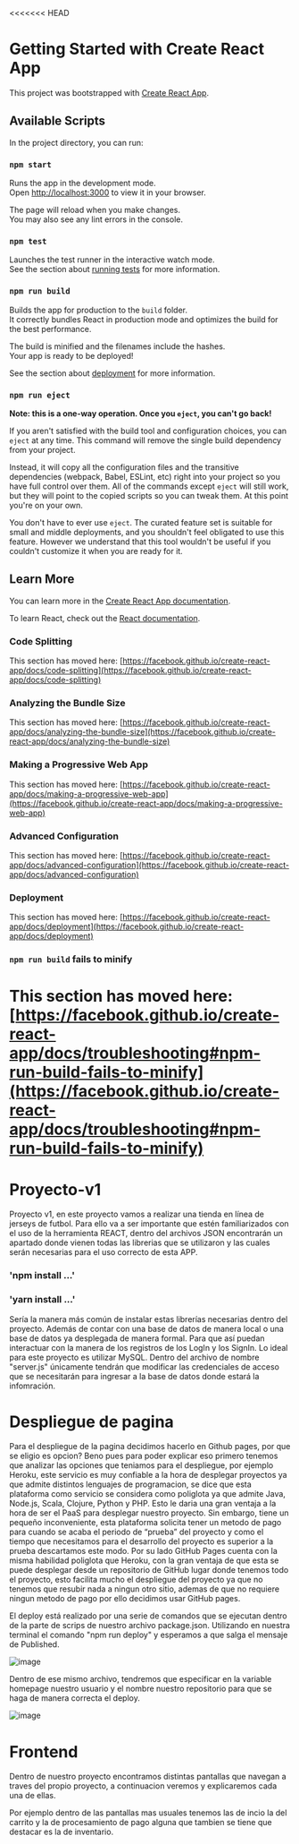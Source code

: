 <<<<<<< HEAD
# Getting Started with Create React App

This project was bootstrapped with [Create React App](https://github.com/facebook/create-react-app).

## Available Scripts

In the project directory, you can run:

### `npm start`

Runs the app in the development mode.\
Open [http://localhost:3000](http://localhost:3000) to view it in your browser.

The page will reload when you make changes.\
You may also see any lint errors in the console.

### `npm test`

Launches the test runner in the interactive watch mode.\
See the section about [running tests](https://facebook.github.io/create-react-app/docs/running-tests) for more information.

### `npm run build`

Builds the app for production to the `build` folder.\
It correctly bundles React in production mode and optimizes the build for the best performance.

The build is minified and the filenames include the hashes.\
Your app is ready to be deployed!

See the section about [deployment](https://facebook.github.io/create-react-app/docs/deployment) for more information.

### `npm run eject`

**Note: this is a one-way operation. Once you `eject`, you can't go back!**

If you aren't satisfied with the build tool and configuration choices, you can `eject` at any time. This command will remove the single build dependency from your project.

Instead, it will copy all the configuration files and the transitive dependencies (webpack, Babel, ESLint, etc) right into your project so you have full control over them. All of the commands except `eject` will still work, but they will point to the copied scripts so you can tweak them. At this point you're on your own.

You don't have to ever use `eject`. The curated feature set is suitable for small and middle deployments, and you shouldn't feel obligated to use this feature. However we understand that this tool wouldn't be useful if you couldn't customize it when you are ready for it.

## Learn More

You can learn more in the [Create React App documentation](https://facebook.github.io/create-react-app/docs/getting-started).

To learn React, check out the [React documentation](https://reactjs.org/).

### Code Splitting

This section has moved here: [https://facebook.github.io/create-react-app/docs/code-splitting](https://facebook.github.io/create-react-app/docs/code-splitting)

### Analyzing the Bundle Size

This section has moved here: [https://facebook.github.io/create-react-app/docs/analyzing-the-bundle-size](https://facebook.github.io/create-react-app/docs/analyzing-the-bundle-size)

### Making a Progressive Web App

This section has moved here: [https://facebook.github.io/create-react-app/docs/making-a-progressive-web-app](https://facebook.github.io/create-react-app/docs/making-a-progressive-web-app)

### Advanced Configuration

This section has moved here: [https://facebook.github.io/create-react-app/docs/advanced-configuration](https://facebook.github.io/create-react-app/docs/advanced-configuration)

### Deployment

This section has moved here: [https://facebook.github.io/create-react-app/docs/deployment](https://facebook.github.io/create-react-app/docs/deployment)

### `npm run build` fails to minify

This section has moved here: [https://facebook.github.io/create-react-app/docs/troubleshooting#npm-run-build-fails-to-minify](https://facebook.github.io/create-react-app/docs/troubleshooting#npm-run-build-fails-to-minify)
=======
# Proyecto-v1
Proyecto v1, en este proyecto vamos a realizar una tienda en línea de jerseys de futbol.
Para ello va a ser importante que estén familiarizados con el uso de la herramienta REACT, dentro del archivos JSON encontrarán un apartado donde vienen todas las librerias que se utilizaron y las cuales serán necesarias para el uso correcto de esta APP.
### 'npm install ...'
### 'yarn install ...'
Sería la manera más común de instalar estas librerías necesarias dentro del proyecto.
Además de contar con una base de datos de manera local o una base de datos ya desplegada de manera formal. Para que así puedan interactuar con la manera de los registros de los LogIn y los SignIn. Lo ideal para este proyecto es utilizar MySQL.
Dentro del archivo  de nombre "server.js" únicamente tendrán que modificar las credenciales de acceso que se necesitarán para ingresar a la base de datos donde estará la infomración.


# Despliegue de pagina 
Para el despliegue de la pagina decidimos hacerlo en Github pages, por que se eligio es opcion? Beno pues para poder explicar eso primero tenemos que analizar las opciones que teniamos para el despliegue, por ejemplo Heroku, este servicio es muy confiable a la hora de desplegar proyectos ya que admite distintos lenguajes de programacion, se dice que esta plataforma como servicio se considera como poliglota ya que admite Java, Node.js, Scala, Clojure, Python y PHP. Esto le daria una gran ventaja a la hora de ser el PaaS para desplegar nuestro proyecto. Sin embargo, tiene un pequeño inconveniente, esta plataforma solicita tener un metodo de pago para cuando se acaba el periodo de “prueba” del proyecto y como el tiempo que necesitamos para el desarrollo del proyecto es superior a la prueba descartamos este modo. Por su lado GitHub Pages cuenta con la misma habilidad poliglota que Heroku, con la gran ventaja de que esta se puede desplegar desde un repositorio de GitHub lugar donde tenemos todo el proyecto, esto facilita mucho el despliegue del proyecto ya que no tenemos que resubir nada a ningun otro sitio, ademas de que no requiere ningun metodo de pago por ello decidimos usar GitHub pages. 

El deploy está realizado por una serie de comandos que se ejecutan dentro de la parte de scrips de nuestro archivo package.json. Utilizando en nuestra terminal el comando "npm run deploy" y esperamos a que salga el mensaje de Published.

![image](https://github.com/aldoroman27/Proyecto-v1/assets/142856302/b2b395fb-0401-42e8-89ed-7eac79e6fd4b)

Dentro de ese mismo archivo, tendremos que especificar en la variable homepage nuestro usuario y el nombre nuestro repositorio para que se haga de manera correcta el deploy.

![image](https://github.com/aldoroman27/Proyecto-v1/assets/142856302/e946ded6-8096-4642-b9d7-119e219631bd)

# Frontend 
Dentro de nuestro proyecto encontramos distintas pantallas que navegan a traves del propio proyecto, a continuacion veremos y explicaremos cada una de ellas.

Por ejemplo dentro de las pantallas mas usuales tenemos las de incio la del carrito y la de procesamiento de pago alguna que tambien se tiene que destacar es la de inventario.